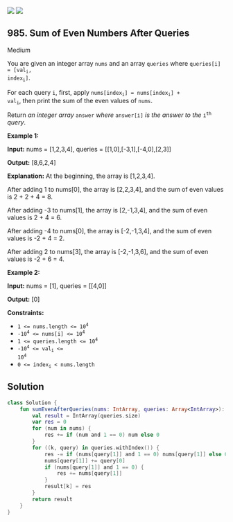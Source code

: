 [![](https://img.shields.io/github/stars/javadev/LeetCode-in-Kotlin?label=Stars&style=flat-square)](https://github.com/javadev/LeetCode-in-Kotlin)
[![](https://img.shields.io/github/forks/javadev/LeetCode-in-Kotlin?label=Fork%20me%20on%20GitHub%20&style=flat-square)](https://github.com/javadev/LeetCode-in-Kotlin/fork)

## 985\. Sum of Even Numbers After Queries

Medium

You are given an integer array `nums` and an array `queries` where <code>queries[i] = [val<sub>i</sub>, index<sub>i</sub>]</code>.

For each query `i`, first, apply <code>nums[index<sub>i</sub>] = nums[index<sub>i</sub>] + val<sub>i</sub></code>, then print the sum of the even values of `nums`.

Return _an integer array_ `answer` _where_ `answer[i]` _is the answer to the_ <code>i<sup>th</sup></code> _query_.

**Example 1:**

**Input:** nums = [1,2,3,4], queries = \[\[1,0],[-3,1],[-4,0],[2,3]]

**Output:** [8,6,2,4]

**Explanation:** At the beginning, the array is [1,2,3,4]. 

After adding 1 to nums[0], the array is [2,2,3,4], and the sum of even values is 2 + 2 + 4 = 8. 

After adding -3 to nums[1], the array is [2,-1,3,4], and the sum of even values is 2 + 4 = 6.

After adding -4 to nums[0], the array is [-2,-1,3,4], and the sum of even values is -2 + 4 = 2. 

After adding 2 to nums[3], the array is [-2,-1,3,6], and the sum of even values is -2 + 6 = 4.

**Example 2:**

**Input:** nums = [1], queries = \[\[4,0]]

**Output:** [0]

**Constraints:**

*   <code>1 <= nums.length <= 10<sup>4</sup></code>
*   <code>-10<sup>4</sup> <= nums[i] <= 10<sup>4</sup></code>
*   <code>1 <= queries.length <= 10<sup>4</sup></code>
*   <code>-10<sup>4</sup> <= val<sub>i</sub> <= 10<sup>4</sup></code>
*   <code>0 <= index<sub>i</sub> < nums.length</code>

## Solution

```kotlin
class Solution {
    fun sumEvenAfterQueries(nums: IntArray, queries: Array<IntArray>): IntArray {
        val result = IntArray(queries.size)
        var res = 0
        for (num in nums) {
            res += if (num and 1 == 0) num else 0
        }
        for ((k, query) in queries.withIndex()) {
            res -= if (nums[query[1]] and 1 == 0) nums[query[1]] else 0
            nums[query[1]] += query[0]
            if (nums[query[1]] and 1 == 0) {
                res += nums[query[1]]
            }
            result[k] = res
        }
        return result
    }
}
```